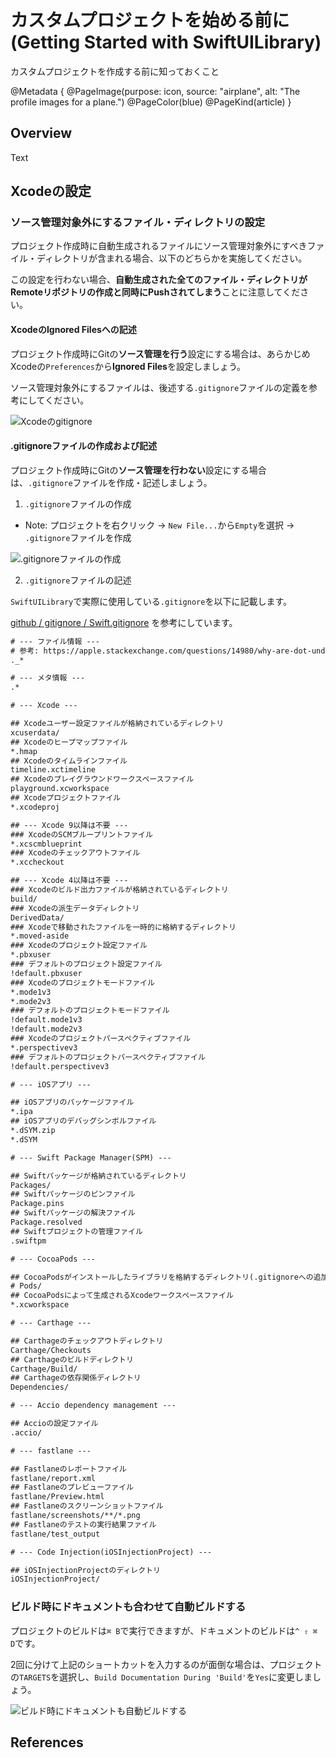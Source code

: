 # カスタムプロジェクトを始める前に(Getting Started with SwiftUILibrary)

カスタムプロジェクトを作成する前に知っておくこと

@Metadata {
  @PageImage(purpose: icon,
             source: "airplane",
             alt: "The profile images for a plane.")
  @PageColor(blue)
  @PageKind(article)
}

## Overview

<!--@START_MENU_TOKEN@-->Text<!--@END_MENU_TOKEN@-->

## Xcodeの設定

### ソース管理対象外にするファイル・ディレクトリの設定

プロジェクト作成時に自動生成されるファイルにソース管理対象外にすべきファイル・ディレクトリが含まれる場合、以下のどちらかを実施してください。

この設定を行わない場合、**自動生成された全てのファイル・ディレクトリがRemoteリポジトリの作成と同時にPushされてしまう**ことに注意してください。

#### XcodeのIgnored Filesへの記述

プロジェクト作成時にGitの**ソース管理を行う**設定にする場合は、あらかじめXcodeの`Preferences`から**Ignored Files**を設定しましょう。

ソース管理対象外にするファイルは、後述する`.gitignore`ファイルの定義を参考にしてください。

![Xcodeのgitignore](xcode-gitignore.png)

#### .gitignoreファイルの作成および記述

プロジェクト作成時にGitの**ソース管理を行わない**設定にする場合は、`.gitignore`ファイルを作成・記述しましょう。

1. `.gitignore`ファイルの作成

- Note: プロジェクトを右クリック → `New File...`から`Empty`を選択 → `.gitignore`ファイルを作成

![.gitignoreファイルの作成](create-gitignore.png)

2. `.gitignore`ファイルの記述

`SwiftUILibrary`で実際に使用している`.gitignore`を以下に記載します。

[github / gitignore / Swift.gitignore](https://github.com/github/gitignore/blob/main/Swift.gitignore) を参考にしています。

```txt
# --- ファイル情報 ---
# 参考: https://apple.stackexchange.com/questions/14980/why-are-dot-underscore-files-created-and-how-can-i-avoid-them
._*

# --- メタ情報 ---
.*

# --- Xcode ---

## Xcodeユーザー設定ファイルが格納されているディレクトリ
xcuserdata/
## Xcodeのヒープマップファイル
*.hmap
## Xcodeのタイムラインファイル
timeline.xctimeline
## Xcodeのプレイグラウンドワークスペースファイル
playground.xcworkspace
## Xcodeプロジェクトファイル
*.xcodeproj

## --- Xcode 9以降は不要 ---
### XcodeのSCMブループリントファイル
*.xcscmblueprint
### Xcodeのチェックアウトファイル
*.xccheckout

## --- Xcode 4以降は不要 ---
### Xcodeのビルド出力ファイルが格納されているディレクトリ
build/
### Xcodeの派生データディレクトリ
DerivedData/
### Xcodeで移動されたファイルを一時的に格納するディレクトリ
*.moved-aside
### Xcodeのプロジェクト設定ファイル
*.pbxuser
### デフォルトのプロジェクト設定ファイル
!default.pbxuser
### Xcodeのプロジェクトモードファイル
*.mode1v3
*.mode2v3
### デフォルトのプロジェクトモードファイル
!default.mode1v3
!default.mode2v3
### Xcodeのプロジェクトパースペクティブファイル
*.perspectivev3
### デフォルトのプロジェクトパースペクティブファイル
!default.perspectivev3

# --- iOSアプリ ---

## iOSアプリのパッケージファイル
*.ipa
## iOSアプリのデバッグシンボルファイル
*.dSYM.zip
*.dSYM

# --- Swift Package Manager(SPM) ---

## Swiftパッケージが格納されているディレクトリ
Packages/
## Swiftパッケージのピンファイル
Package.pins
## Swiftパッケージの解決ファイル
Package.resolved
## Swiftプロジェクトの管理ファイル
.swiftpm

# --- CocoaPods ---

## CocoaPodsがインストールしたライブラリを格納するディレクトリ(.gitignoreへの追加は非推奨)
# Pods/
## CocoaPodsによって生成されるXcodeワークスペースファイル
*.xcworkspace

# --- Carthage ---

## Carthageのチェックアウトディレクトリ
Carthage/Checkouts
## Carthageのビルドディレクトリ
Carthage/Build/
## Carthageの依存関係ディレクトリ
Dependencies/

# --- Accio dependency management ---

## Accioの設定ファイル
.accio/

# --- fastlane ---

## Fastlaneのレポートファイル
fastlane/report.xml
## Fastlaneのプレビューファイル
fastlane/Preview.html
## Fastlaneのスクリーンショットファイル
fastlane/screenshots/**/*.png
## Fastlaneのテストの実行結果ファイル
fastlane/test_output

# --- Code Injection(iOSInjectionProject) ---

## iOSInjectionProjectのディレクトリ
iOSInjectionProject/
```

### ビルド時にドキュメントも合わせて自動ビルドする

プロジェクトのビルドは`⌘ B`で実行できますが、ドキュメントのビルドは`^ ⇧ ⌘ D`です。

2回に分けて上記のショートカットを入力するのが面倒な場合は、プロジェクトの`TARGETS`を選択し、`Build Documentation During 'Build'`を`Yes`に変更しましょう。

![ビルド時にドキュメントも自動ビルドする](incorporate-documentation-into-build-process.png)

## References
